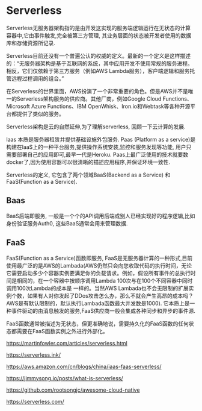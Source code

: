 # Serverless

Serverless无服务器架构指的是由开发这实现的服务端逻辑运行在无状态的计算容器中,它由事件触发,完全被第三方管理, 其业务层面的状态被开发者使用的数据库和存储资源所记录.

Serverless目前还没有一个普遍公认的权威的定义。最新的一个定义是这样描述的：“无服务器架构是基于互联网的系统，其中应用开发不使用常规的服务进程。相反，它们仅依赖于第三方服务（例如AWS Lambda服务），客户端逻辑和服务托管远程过程调用的组合。”

在Serverless的世界里面，AWS扮演了一个非常重要的角色。但是AWS并不是唯一的Serverless架构服务的供应商。其他厂商，例如Google Cloud Functions、Microsoft Azure Functions、IBM OpenWhisk、Iron.io和Webtask等各种开源平台都提供了类似的服务。

Serverless架构是云的自然延伸,为了理解serverless, 回顾一下云计算的发展.

laas 本质是服务器租赁并提供基础设施外包服务.
Paas (Platform as a service)是构建在laaS上的一种平台服务,提供操作系统安装,监控和服务发现等功能, 用户只需要部署自己的应用即可,最早一代是Heroku. Paas上最广泛使用的技术就要数docker了,因为使用容器可以很清晰的描述应用程序,并保证环境一致性.

Serverless的定义, 它包含了两个领域BaaS(Backend as a Service) 和 FaaS(Function as a Service).

## Baas

BaaS后端即服务, 一般是一个个的API调用后端或别人已经实现好的程序逻辑,比如身份验证服务Auth0, 这些BaaS通常会用来管理数据.

## FaaS

FaaS(Function as a Service)函数即服务, FaaS是无服务器计算的一种形式,目前使用最广泛的是AWS的Lambada(AWS仍然只会向您收取代码的执行时间，无论它需要启动多少个容器实例要满足你的负载请求。例如，假设所有事件的总执行时间是相同的，在一个容器中按顺序调用Lambda 100次与在100个不同容器中同时调用100次Lambda的成本是 一样的。当然AWS Lambada也不会无限制的扩展实例个数，如果有人对你发起了DDos攻击怎么办，那么不就会产生高昂的成本吗？AWS是有默认限制的，默认执行Lambada函数最大并发数是1000). 它本质上是一种事件驱动的由消息触发的服务,FaaS供应商一般会集成各种同步和异步的事件源.

FaaS函数通常被描述为无状态，但更准确地说，需要持久化的FaaS函数的任何状态都需要在FaaS函数实例之外进行外部化。


https://martinfowler.com/articles/serverless.html

https://serverless.ink/

https://aws.amazon.com/cn/blogs/china/iaas-faas-serverless/

https://jimmysong.io/posts/what-is-serverless/

https://github.com/rootsongjc/awesome-cloud-native

https://serverless.com/
